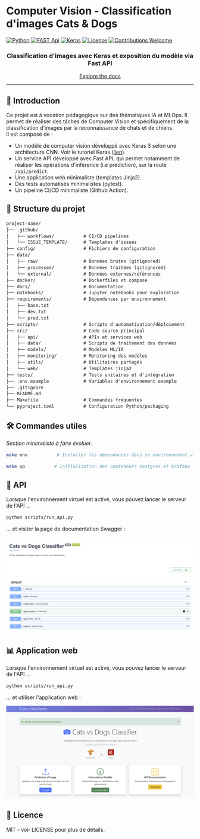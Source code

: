 # Computer Vision - Classification d'images Cats & Dogs

[![Python](https://img.shields.io/badge/Python-3.8+-3776AB?style=for-the-badge&logo=python&logoColor=white)](https://www.python.org)
[![FAST Api](https://img.shields.io/badge/FastAPI-005571?style=for-the-badge&logo=fastapi&logoColor=white)](https://fastapi.tiangolo.com/)
[![Keras](https://img.shields.io/badge/Keras-%23D00000.svg?style=for-the-badge&logo=Keras&logoColor=white)](https://keras.io/)
[![License](https://img.shields.io/badge/License-MIT-yellow.svg?style=for-the-badge)](LICENSE)
[![Contributions Welcome](https://img.shields.io/badge/contributions-welcome-brightgreen.svg?style=for-the-badge)](CONTRIBUTING.md)

<div align="center">

<h3>Classification d'images avec Keras et exposition du modèle via Fast API</br></h3>

[Explore the docs](docs/)

</div>

---

## 📌 Introduction

Ce projet est à vocation pédagogique sur des thématiques IA et MLOps. Il permet de réaliser des tâches de Computer Vision et spécifiquement de la classification d'images par la reconnaissance de chats et de chiens.  
Il est composé de :

- Un modèle de computer vision développé avec Keras 3 selon une architecture CNN. Voir le tutoriel Keras ([lien](https://keras.io/examples/vision/image_classification_from_scratch/)).
- Un service API développé avec Fast API, qui permet notamment de réaliser les opérations d'inférence (i.e prédiction), sur la route `/api/predict`.
- Une application web minimaliste (templates Jinja2).
- Des tests automatisés minimalistes (pytest).
- Un pipeline CI/CD minimaliste (Github Action).

## 📁 Structure du projet

```txt
project-name/
├── .github/
│   ├── workflows/           # CI/CD pipelines
│   └── ISSUE_TEMPLATE/      # Templates d'issues
├── config/                  # Fichiers de configuration
├── data/
│   ├── raw/                 # Données brutes (gitignored)
│   ├── processed/           # Données traitées (gitignored)
│   └── external/            # Données externes/références
├── docker/                  # Dockerfiles et compose
├── docs/                    # Documentation
├── notebooks/               # Jupyter notebooks pour exploration
├── requirements/            # Dépendances par environnement
│   ├── base.txt
│   ├── dev.txt
│   └── prod.txt
├── scripts/                 # Scripts d'automatisation/déploiement
├── src/                     # Code source principal
│   ├── api/                 # APIs et services web
│   ├── data/                # Scripts de traitement des données
│   ├── models/              # Modèles ML/IA
│   ├── monitoring/          # Monitoring des modèles
│   ├── utils/               # Utilitaires partagés
│   └── web/                 # Templates jinja2
├── tests/                   # Tests unitaires et d'intégration
├── .env.example             # Variables d'environnement exemple
├── .gitignore
├── README.md
├── Makefile                 # Commandes fréquentes
└── pyproject.toml           # Configuration Python/packaging
```

## 🛠️ Commandes utiles

*Section minimaliste à faire évoluer.*

```bash
make env           # Installer les dépendances dans un environnement virtuel
```

```bash
make up           # Initialisation des conteneurs Postgres et Grafana
```

## 🎯 API

Lorsque l'environnement virtuel est activé, vous pouvez lancer le serveur de l'API ...

```bash
python scripts/run_api.py
```

... et visiter la page de documentation Swagger :

![Swagger](/docs/img/swagger.png "Page de documentation de l'API")

## 📊 Application web

Lorsque l'environnement virtuel est activé, vous pouvez lancer le serveur de l'API ...

```bash
python scripts/run_api.py
```

... et utiliser l'application web :

![Web APP](/docs/img/web.png "Application web du projet")

## 📄 Licence

MIT - voir LICENSE pour plus de détails.

